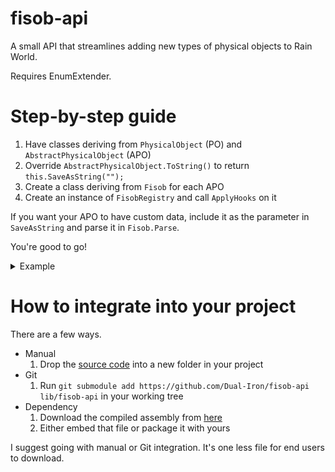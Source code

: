 # fisob-api
A small API that streamlines adding new types of physical objects to Rain World.

Requires EnumExtender.

# Step-by-step guide
1. Have classes deriving from `PhysicalObject` (PO) and `AbstractPhysicalObject` (APO)
2. Override `AbstractPhysicalObject.ToString()` to return `this.SaveAsString("");`
3. Create a class deriving from `Fisob` for each APO
4. Create an instance of `FisobRegistry` and call `ApplyHooks` on it

If you want your APO to have custom data, include it as the parameter in `SaveAsString` and parse it in `Fisob.Parse`.

You're good to go!

<details>
    <summary>Example</summary>
    
```cs
class CustomFisob : Fisob {
    public static readonly CustomFisob Instance = new CustomFisob();
    
    private CustomFisob : base("custom_fisob") { }

    public override AbstractPhysicalObject? Parse(World world, EntitySaveData saveData) {
        return new CustomAPO(world, saveData.Pos, saveData.ID);
    }
}

class CustomAPO : AbstractPhysicalObject {
    public CustomAPO(World world, WorldCoordinate pos, EntityID ID) : base(world, CustomFisob.Instance.Type, null, pos, ID) { }
    
    public override string ToString() => this.SaveAsString("");
    
    public override void Realize() {
        base.Realize();
        realizedObject ??= new CustomPO(...);
    }
}

class CustomPO : PhysicalObject {
    // etc...
    // To spawn a CustomPO in the world, use `new CustomAPO(world, pos, world.game.GetNewID()).Spawn()`.
}

class MyMod {
    void OnEnable() {
        new FisobRegistry(new[] { CustomFisob.Instance }).ApplyHooks();
    }
}
```
</details>

# How to integrate into your project
There are a few ways.
- Manual
    1. Drop the [source code](https://github.com/Dual-Iron/fisob-api/archive/refs/heads/master.zip) into a new folder in your project
- Git
    1. Run `git submodule add https://github.com/Dual-Iron/fisob-api lib/fisob-api` in your working tree
- Dependency
    1. Download the compiled assembly from [here](https://github.com/Dual-Iron/fisob-api/releases/latest)
    2. Either embed that file or package it with yours

I suggest going with manual or Git integration. It's one less file for end users to download.

